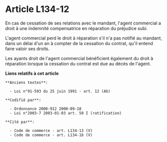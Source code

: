 # Article L134-12

En cas de cessation de ses relations avec le mandant, l'agent commercial a droit à une indemnité compensatrice en réparation
du préjudice subi.

L'agent commercial perd le droit à réparation s'il n'a pas notifié au mandant, dans un délai d'un an à compter de la
cessation du contrat, qu'il entend faire valoir ses droits.

Les ayants droit de l'agent commercial bénéficient également du droit à réparation lorsque la cessation du contrat est due au
décès de l'agent.

**Liens relatifs à cet article**

	**Anciens textes**:

	  - Loi n°91-593 du 25 juin 1991 - art. 12 (Ab)

	**Codifié par**:

	  - Ordonnance 2000-912 2000-09-18
	  - Loi n°2003-7 2003-01-03 art. 50 I (ratification)

	**Cité par**:

	  - Code de commerce - art. L134-13 (V)
	  - Code de commerce - art. L134-16 (V)
